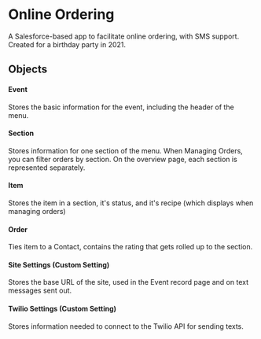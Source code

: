 # Online Ordering
A Salesforce-based app to facilitate online ordering, with SMS support. Created for a birthday party in 2021.

## Objects
#### Event
Stores the basic information for the event, including the header of the menu.
#### Section
Stores information for one section of the menu. When Managing Orders, you can filter orders by section. On the overview page, each section is represented separately.
#### Item
Stores the item in a section, it's status, and it's recipe (which displays when managing orders)
#### Order
Ties item to a Contact, contains the rating that gets rolled up to the section.
#### Site Settings (Custom Setting)
Stores the base URL of the site, used in the Event record page and on text messages sent out.
#### Twilio Settings (Custom Setting)
Stores information needed to connect to the Twilio API for sending texts.
